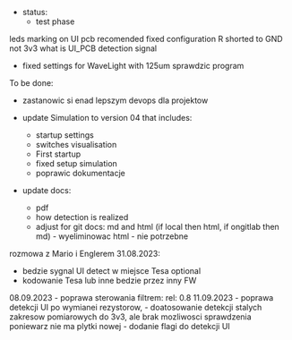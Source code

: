 - status:
	- test phase

leds marking on UI pcb recomended
fixed configuration R shorted to GND not 3v3
what is UI_PCB detection signal
  

- fixed settings for WaveLight with 125um
sprawdzic program

To be done:
- zastanowic si enad lepszym devops dla projektow

- update Simulation to version 04 that includes:
	- startup settings 
	- switches visualisation
	- First startup
	- fixed setup simulation
	- poprawic dokumentacje
- update docs: 
	- pdf
	- how detection is realized
	- adjust for git docs: md and html (if local then html, if ongitlab then md) - wyeliminowac html - nie potrzebne

rozmowa z Mario i Englerem 31.08.2023:
- bedzie sygnal UI detect w miejsce Tesa optional 
- kodowanie Tesa lub inne bedzie przez inny FW

08.09.2023 - poprawa sterowania filtrem: rel: 0.8
11.09.2023 - poprawa detekcji UI po wymianei rezystorow,
					- doatosowanie detekcji stalych zakresow pomiarowych do 3v3, ale brak mozliwosci sprawdzenia poniewarz nie ma plytki nowej
					- dodanie flagi do detekcji UI
